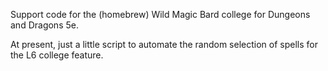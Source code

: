 Support code for the (homebrew) Wild Magic Bard college for Dungeons and Dragons 5e.

At present, just a little script to automate the random selection of spells for the L6 college feature.
